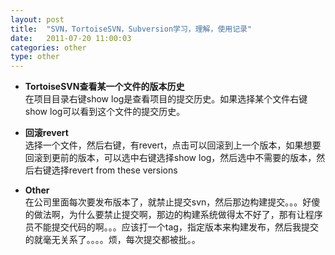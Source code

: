 ```yaml
---
layout: post
title:  "SVN，TortoiseSVN，Subversion学习，理解，使用记录"
date:   2011-07-20 11:00:03
categories: other
type: other
---
```


* **TortoiseSVN查看某一个文件的版本历史**  
在项目目录右键show log是查看项目的提交历史。如果选择某个文件右键show log可以看到这个文件的提交历史。

* **回滚revert**  
选择一个文件，然后右键，有revert，点击可以回滚到上一个版本，如果想要回滚到更前的版本，可以选中右键选择show log，然后选中不需要的版本，然后右键选择revert from these versions

* **Other**  
在公司里面每次要发布版本了，就禁止提交svn，然后那边构建提交。。。好傻的做法啊，为什么要禁止提交啊，那边的构建系统做得太不好了，那有让程序员不能提交代码的啊。。。应该打一个tag，指定版本来构建发布，然后我提交的就毫无关系了。。。。烦，每次提交都被批。。